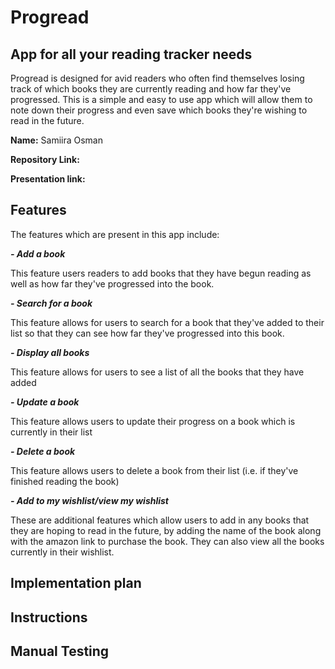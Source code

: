 # Progread
## App for all your reading tracker needs
Progread is designed for avid readers who often find themselves losing track of which books they are currently reading and how far they've progressed. This is a simple and easy to use app which will allow them to note down their progress and even save which books they're wishing to read in the future. 

**Name:** Samiira Osman

**Repository Link:**

**Presentation link:**

## Features

The features which are present in this app include: 

_**- Add a book**_

This feature users readers to add books that they have begun reading as well as how far they've progressed into the book. 

_**- Search for a book**_

This feature allows for users to search for a book that they've added to their list so that they can see how far they've progressed into this book. 

_**- Display all books**_

This feature allows for users to see a list of all the books that they have added

_**- Update a book**_

This feature allows users to update their progress on a book which is currently in their list

_**- Delete a book**_

This feature allows users to delete a book from their list (i.e. if they've finished reading the book)

_**- Add to my wishlist/view my wishlist**_ 

These are additional features which allow users to add in any books that they are hoping to read in the future, by adding the name of the book along with the amazon link to purchase the book. They can also view all the books currently in their wishlist. 

## Implementation plan

## Instructions 

## Manual Testing 



